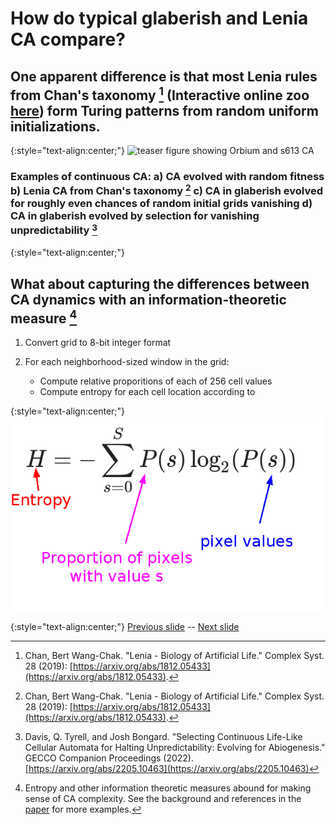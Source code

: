 # How do typical glaberish and Lenia CA compare?

## One apparent difference is that most Lenia rules from Chan's taxonomy [^Ch2019] (Interactive online zoo [here](https://chakazul.github.io/Lenia/JavaScript/Lenia.html)) form Turing patterns from random uniform initializations. 

{:style="text-align:center;"}
![teaser figure showing Orbium and s613 CA](https://raw.githubusercontent.com/riveSunder/yuca_docs/master/assets/glaberish/typical_cca.gif)

### Examples of continuous CA: a) CA evolved with random fitness b) Lenia CA from Chan's taxonomy [^Ch2019] c) CA in glaberish evolved for roughly even chances of random initial grids vanishing d) CA in glaberish evolved by selection for vanishing unpredictability [^Da2022] 
{:style="text-align:center;"}

## What about capturing the differences between CA dynamics with an information-theoretic measure [^note]

1. Convert grid to 8-bit integer format
2. For each neighborhood-sized window in the grid:

    * Compute relative proporitions of each of 256 cell values 
    * Compute entropy for each cell location according to 

{:style="text-align:center;"}
![entropy equation](https://raw.githubusercontent.com/riveSunder/yuca_docs/master/assets/equations/spatial_entropy_annotated.png)

[^Ch2019]: Chan, Bert Wang-Chak. "Lenia - Biology of Artificial Life." Complex Syst. 28 (2019): [https://arxiv.org/abs/1812.05433](https://arxiv.org/abs/1812.05433).

[^Da2022]: Davis, Q. Tyrell, and Josh Bongard. "Selecting Continuous Life-Like Cellular Automata for Halting Unpredictability: Evolving for Abiogenesis." GECCO Companion Proceedings (2022). [https://arxiv.org/abs/2205.10463](https://arxiv.org/abs/2205.10463)

[^note]: Entropy and other information theoretic measures abound for making sense of CA complexity. See the background and references in the [paper](https://arxiv.org/abs/2205.10463) for more examples.



{:style="text-align:center;"}
[Previous slide](https://rivesunder.github.io/yuca_docs/g_slide_007) -- [Next slide](https://rivesunder.github.io/yuca_docs/g_slide_009)
